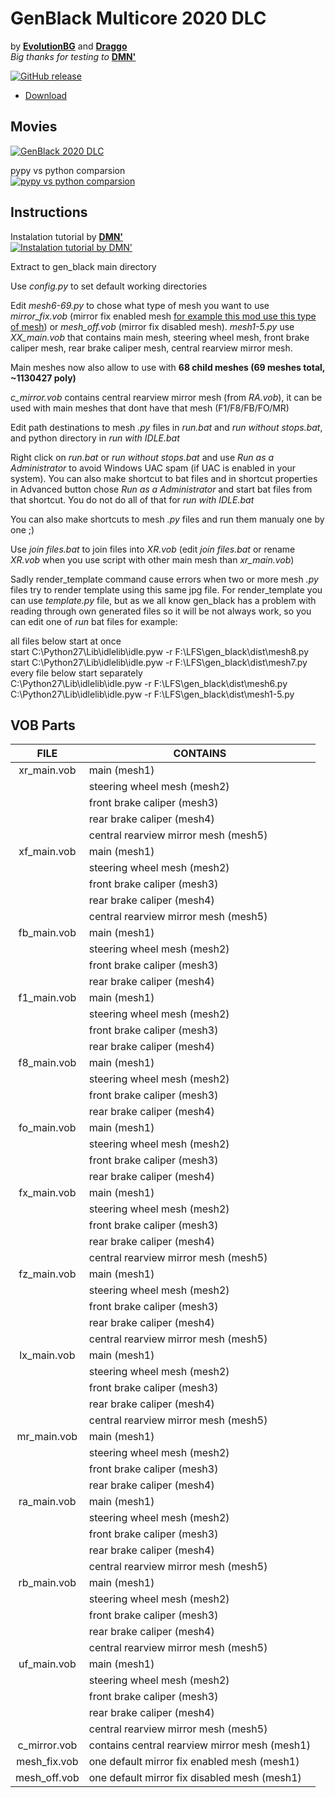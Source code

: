 # __GenBlack Multicore 2020 DLC__
by __[EvolutionBG](https://www.youtube.com/channel/UCaqpQhZLBMO8V1bdW9bTgXQ)__ and __[Draggo](https://podfolio.eu/)__<br>
*Big thanks for testing to* __[DMN'](https://dmnmods.blogspot.com/)__

[![GitHub release](https://img.shields.io/github/release/PodFolio/GenBlack-Multicore-2020-DLC.svg?logo=github)](https://github.com/PodFolio/GenBlack-Multicore-2020-DLC/releases/latest)

- [Download](https://github.com/PodFolio/GenBlack-Multicore-2020-DLC/releases/latest)

## Movies
[![GenBlack 2020 DLC](https://img.youtube.com/vi/APL2Di4R_jw/0.jpg)](https://www.youtube.com/watch?v=APL2Di4R_jw)

pypy vs python comparsion<br>
[![pypy vs python comparsion](https://img.youtube.com/vi/YnjJE7KdSGs/0.jpg)](https://www.youtube.com/watch?v=YnjJE7KdSGs)

## Instructions
Instalation tutorial by __[DMN'](https://dmnmods.blogspot.com/)__<br>
[![Instalation tutorial by DMN'](https://img.youtube.com/vi/e5ig4Th8moU/0.jpg)](https://www.youtube.com/watch?v=e5ig4Th8moU)

Extract to gen_black main directory

Use *config.py* to set default working directories

Edit *mesh6-69.py* to chose what type of mesh you want to use *mirror_fix.vob* (mirror fix enabled mesh [for example this mod use this type of mesh](https://dmnmods.blogspot.com/2020/07/nissan-skyline-r33-gt-r-vspec-97-rhd-10v.html)) or *mesh_off.vob* (mirror fix disabled mesh).
*mesh1-5.py* use *XX_main.vob* that contains main mesh, steering wheel mesh, front brake caliper mesh, rear brake caliper mesh, central rearview mirror mesh. 

Main meshes now also allow to use with __68 child meshes (69 meshes total, ~1130427 poly)__

*c_mirror.vob* contains central rearview mirror mesh (from *RA.vob*), it can be used with main meshes that dont have that mesh (F1/F8/FB/FO/MR)

Edit path destinations to mesh *.py* files in *run.bat* and *run without stops.bat*, and python directory in *run with IDLE.bat*

Right click on *run.bat* or *run without stops.bat* and use *Run as a Administrator* to avoid Windows UAC spam (if UAC is enabled in your system). You can also make shortcut to bat files and in shortcut properties in Advanced button chose *Run as a Administrator* and start bat files from that shortcut. You do not do all of that for *run with IDLE.bat*

You can also make shortcuts to mesh *.py* files and run them manualy one by one ;)

Use *join files.bat* to join files into *XR.vob* (edit *join files.bat* or rename *XR.vob* when you use script with other main mesh than *xr_main.vob*)

Sadly render_template command cause errors when two or more mesh *.py* files try to render template using this same jpg file. For render_template you can use *template.py* file, but as we all know gen_black has a problem with reading through own generated files so it will be not always work, so you can edit one of *run* bat files for example:

all files below start at once<br>
start C:\Python27\Lib\idlelib\idle.pyw -r F:\LFS\gen_black\dist\mesh8.py<br>
start C:\Python27\Lib\idlelib\idle.pyw -r F:\LFS\gen_black\dist\mesh7.py<br>
every file below start separately<br>
C:\Python27\Lib\idlelib\idle.pyw -r F:\LFS\gen_black\dist\mesh6.py<br>
C:\Python27\Lib\idlelib\idle.pyw -r F:\LFS\gen_black\dist\mesh1-5.py<br>

## VOB Parts
| FILE | CONTAINS |
|:--:| -- |
| xr_main.vob| main (mesh1) |
| | steering wheel mesh (mesh2) |
| | front brake caliper (mesh3) |
| | rear brake caliper (mesh4) |
| | central rearview mirror mesh (mesh5) |
| xf_main.vob| main (mesh1) |
| | steering wheel mesh (mesh2) |
| | front brake caliper (mesh3) |
| | rear brake caliper (mesh4) |
| | central rearview mirror mesh (mesh5) |
| fb_main.vob| main (mesh1) |
| | steering wheel mesh (mesh2) |
| | front brake caliper (mesh3) |
| | rear brake caliper (mesh4) |
| f1_main.vob| main (mesh1) |
| | steering wheel mesh (mesh2) |
| | front brake caliper (mesh3) |
| | rear brake caliper (mesh4) |
| f8_main.vob| main (mesh1) |
| | steering wheel mesh (mesh2) |
| | front brake caliper (mesh3) |
| | rear brake caliper (mesh4) |
| fo_main.vob| main (mesh1) |
| | steering wheel mesh (mesh2) |
| | front brake caliper (mesh3) |
| | rear brake caliper (mesh4) |
| fx_main.vob| main (mesh1) |
| | steering wheel mesh (mesh2) |
| | front brake caliper (mesh3) |
| | rear brake caliper (mesh4) |
| | central rearview mirror mesh (mesh5) |
| fz_main.vob| main (mesh1) |
| | steering wheel mesh (mesh2) |
| | front brake caliper (mesh3) |
| | rear brake caliper (mesh4) |
| | central rearview mirror mesh (mesh5) |
| lx_main.vob| main (mesh1) |
| | steering wheel mesh (mesh2) |
| | front brake caliper (mesh3) |
| | rear brake caliper (mesh4) |
| | central rearview mirror mesh (mesh5) |
| mr_main.vob| main (mesh1) |
| | steering wheel mesh (mesh2) |
| | front brake caliper (mesh3) |
| | rear brake caliper (mesh4) |
| ra_main.vob| main (mesh1) |
| | steering wheel mesh (mesh2) |
| | front brake caliper (mesh3) |
| | rear brake caliper (mesh4) |
| | central rearview mirror mesh (mesh5) |
| rb_main.vob| main (mesh1) |
| | steering wheel mesh (mesh2) |
| | front brake caliper (mesh3) |
| | rear brake caliper (mesh4) |
| | central rearview mirror mesh (mesh5) |
| uf_main.vob| main (mesh1) |
| | steering wheel mesh (mesh2) |
| | front brake caliper (mesh3) |
| | rear brake caliper (mesh4) |
| | central rearview mirror mesh (mesh5) |
| c_mirror.vob | contains central rearview mirror mesh (mesh1) |
| mesh_fix.vob | one default mirror fix enabled mesh (mesh1) |
| mesh_off.vob | one default mirror fix disabled mesh (mesh1) |

